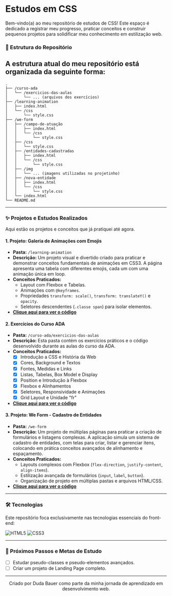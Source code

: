 # Estudos em CSS

Bem-vindo(a) ao meu repositório de estudos de CSS! Este espaço é dedicado a registrar meu progresso, praticar conceitos e construir pequenos projetos para solidificar meu conhecimento em estilização web.




### 📂 Estrutura do Repositório

A estrutura atual do meu repositório está organizada da seguinte forma:
---
```
.
├── /curso-ada
│   └── /exercicios-das-aulas
│       └── ... (arquivos dos exercícios)
├── /learning-animation
│   ├── index.html
│   └── /css
│       └── style.css
├── /we-form
│   ├── /campo-de-atuação
│   │   ├── index.html
│   │   └── /css
│   │       └── style.css
│   ├── /css
│   │   └── style.css
│   ├── /entidades-cadastradas
│   │   ├── index.html
│   │   └── /css
│   │       └── style.css
│   ├── /img
│   │   └── ... (imagens utilizadas no projetinho)
│   ├── /nova-entidade
│   │   ├── index.html
│   │   └── /css
│   │       └── style.css
│   └── index.html
└── README.md
```
---

### ✨ Projetos e Estudos Realizados

Aqui estão os projetos e conceitos que já pratiquei até agora.

#### 1. Projeto: Galeria de Animações com Emojis
* **Pasta:** `/learning-animation`
* **Descrição:** Um projeto visual e divertido criado para praticar e demonstrar conceitos fundamentais de animações em CSS3. A página apresenta uma tabela com diferentes emojis, cada um com uma animação única em loop.
* **Conceitos Praticados:**
    * Layout com Flexbox e Tabelas.
    * Animações com `@keyframes`.
    * Propriedades `transform: scale()`, `transform: translateY()` e `opacity`.
    * Seletores descendentes (`.classe span`) para isolar elementos.
* **[Clique aqui para ver o código](https://github.com/DudahBauer/aprendendo-css/tree/main/learning-animation)**

#### 2. Exercícios do Curso ADA
* **Pasta:** `/curso-ada/exercicios-das-aulas`
* **Descrição:** Esta pasta contém os exercícios práticos e o código desenvolvido durante as aulas do curso da ADA.
* **Conceitos Praticados:**
   * [x] Introdução a CSS e História da Web
    * [x] Cores, Background e Textos
    * [x] Fontes, Medidas e Links
    * [x] Listas, Tabelas, Box Model e Display
    * [x] Position e Introdução à Flexbox
    * [x] Flexbox e Alinhamentos
    * [x] Seletores, Responsividade e Animações
    * [x] Grid Layout e Unidade "fr"
* **[Clique aqui para ver o código](https://github.com/DudahBauer/aprendendo-css/tree/main/curso-ada/exercicios-das-aulas)**


#### 3. Projeto: We Form - Cadastro de Entidades
* **Pasta:** `/we-form`
* **Descrição:** Um projeto de múltiplas páginas para praticar a criação de formulários e listagens complexas. A aplicação simula um sistema de cadastro de entidades, com telas para criar, listar e gerenciar itens, colocando em prática conceitos avançados de alinhamento e espaçamento.
* **Conceitos Praticados:**
    * Layouts complexos com Flexbox (`flex-direction`, `justify-content`, `align-items`).
    * Estilização avançada de formulários (`input`, `label`, `button`).
    * Organização de projeto em múltiplas pastas e arquivos HTML/CSS.
* **[Clique aqui para ver o código](https://github.com/DudahBauer/aprendendo-css/tree/main/we-form)**

---

### 🛠️ Tecnologias

Este repositório foca exclusivamente nas tecnologias essenciais do front-end:

![HTML5](https://img.shields.io/badge/html5-%23E34F26.svg?style=for-the-badge&logo=html5&logoColor=white)
![CSS3](https://img.shields.io/badge/css3-%231572B6.svg?style=for-the-badge&logo=css3&logoColor=white)

---

### 📖 Próximos Passos e Metas de Estudo

- [ ] Estudar pseudo-classes e pseudo-elementos avançados.
- [ ] Criar um projeto de Landing Page completo.

---

<p align="center">
  Criado por Duda Bauer como parte da minha jornada de aprendizado em desenvolvimento web. 
</p>
